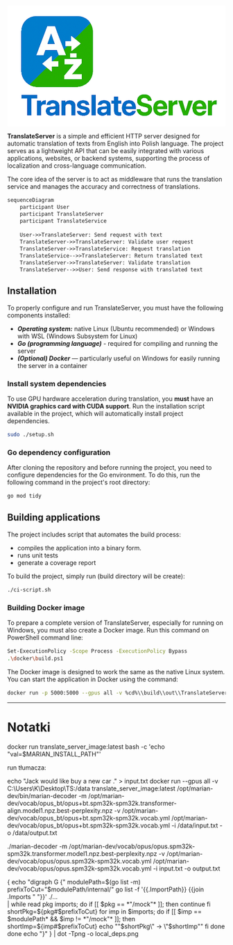 <img align="center" src="https://github.com/Corel-Cormen/logo/blob/2b4bcccc19ee8b4bc47ea6867675874ef6a83a10/TranslateServer/Logo_Full.png">

**TranslateServer** is a simple and efficient HTTP server designed for automatic translation of texts from English into Polish language. The project serves as a lightweight API that can be easily integrated with various applications, websites, or backend systems, supporting the process of localization and cross-language communication.

The core idea of the server is to act as middleware that runs the translation service and manages the accuracy and correctness of translations.

```mermaid
sequenceDiagram
    participant User
    participant TranslateServer
    participant TranslateService

    User->>TranslateServer: Send request with text
    TranslateServer->>TranslateServer: Validate user request
    TranslateServer->>TranslateService: Request translation
    TranslateService-->>TranslateServer: Return translated text
    TranslateServer->>TranslateServer: Validate translation
    TranslateServer-->>User: Send response with translated text
```

## Installation

To properly configure and run TranslateServer, you must have the following components installed:

- ***Operating system:*** native Linux (Ubuntu recommended) or Windows with WSL (Windows Subsystem for Linux)
- ***Go (programming language)*** - required for compiling and running the server
- ***(Optional) Docker*** — particularly useful on Windows for easily running the server in a container

### Install system dependencies

To use GPU hardware acceleration during translation, you **must** have an **NVIDIA graphics card with CUDA support**.
Run the installation script available in the project, which will automatically install project dependencies.
```sh
sudo ./setup.sh
```

### Go dependency configuration

After cloning the repository and before running the project, you need to configure dependencies for the Go environment. To do this, run the following command in the project's root directory:
```sh
go mod tidy
```

## Building applications

The project includes script that automates the build process:
- compiles the application into a binary form.
- runs unit tests
- generate a coverage report

To build the project, simply run (build directory will be create):
```sh
./ci-script.sh
```

### Building Docker image

To prepare a complete version of TranslateServer, especially for running on Windows, you must also create a Docker image.
Run this command on PowerShell command line:
```sh
Set-ExecutionPolicy -Scope Process -ExecutionPolicy Bypass
.\docker\build.ps1
```

The Docker image is designed to work the same as the native Linux system. You can start the application in Docker using the command:
```sh
docker run -p 5000:5000 --gpus all -v %cd%\\build\\out\\TranslateServer:/data translate_server_image:latest /data/main
```

---------------------------------------------------
# Notatki

docker run translate_server_image:latest bash -c 'echo "val=$MARIAN_INSTALL_PATH"'

run tłumacza:

echo "Jack would like buy a new car ." > input.txt
docker run --gpus all -v C:\Users\K\Desktop\TS:/data translate_server_image:latest /opt/marian-dev/bin/marian-decoder -m /opt/marian-dev/vocab/opus_bt/opus+bt.spm32k-spm32k.transformer-align.model1.npz.best-perplexity.npz -v /opt/marian-dev/vocab/opus_bt/opus+bt.spm32k-spm32k.vocab.yml /opt/marian-dev/vocab/opus_bt/opus+bt.spm32k-spm32k.vocab.yml -i /data/input.txt -o /data/output.txt

./marian-decoder -m /opt/marian-dev/vocab/opus/opus.spm32k-spm32k.transformer.model1.npz.best-perplexity.npz -v /opt/marian-dev/vocab/opus/opus.spm32k-spm32k.vocab.yml /opt/marian-dev/vocab/opus/opus.spm32k-spm32k.vocab.yml -i input.txt -o output.txt

{
echo "digraph G {"
modulePath=$(go list -m)
prefixToCut="$modulePath/internal/"
go list -f '{{.ImportPath}} {{join .Imports " "}}' ./... \
| while read pkg imports; do
if [[ $pkg == *"/mock"* ]]; then
continue
fi
shortPkg=${pkg#$prefixToCut}
for imp in $imports; do
if [[ $imp == $modulePath* && $imp != *"/mock"* ]]; then
shortImp=${imp#$prefixToCut}
echo "\"$shortPkg\" -> \"$shortImp\""
fi
done
done
echo "}"
} | dot -Tpng -o local_deps.png
